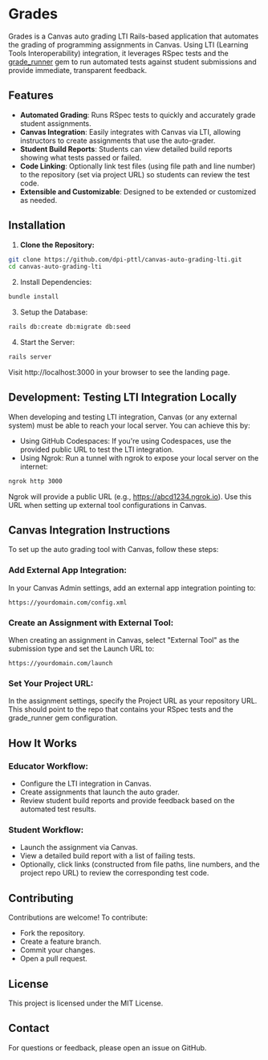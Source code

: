 # Grades

Grades is a Canvas auto grading LTI Rails-based application that automates the grading of programming assignments in Canvas. Using LTI (Learning Tools Interoperability) integration, it leverages RSpec tests and the [grade_runner](https://github.com/DPI-WE/grade_runner) gem to run automated tests against student submissions and provide immediate, transparent feedback.

## Features

- **Automated Grading**: Runs RSpec tests to quickly and accurately grade student assignments.
- **Canvas Integration**: Easily integrates with Canvas via LTI, allowing instructors to create assignments that use the auto-grader.
- **Student Build Reports**: Students can view detailed build reports showing what tests passed or failed.
- **Code Linking**: Optionally link test files (using file path and line number) to the repository (set via project URL) so students can review the test code.
- **Extensible and Customizable**: Designed to be extended or customized as needed.

## Installation

1. **Clone the Repository:**

```bash
git clone https://github.com/dpi-pttl/canvas-auto-grading-lti.git
cd canvas-auto-grading-lti
```

2. Install Dependencies:

```bash
bundle install
```

3. Setup the Database:

```bash
rails db:create db:migrate db:seed
```

4. Start the Server:

```bash
rails server
```

Visit http://localhost:3000 in your browser to see the landing page.

## Development: Testing LTI Integration Locally
When developing and testing LTI integration, Canvas (or any external system) must be able to reach your local server. You can achieve this by:

- Using GitHub Codespaces: If you're using Codespaces, use the provided public URL to test the LTI integration.
- Using Ngrok: Run a tunnel with ngrok to expose your local server on the internet:

```bash
ngrok http 3000
```

Ngrok will provide a public URL (e.g., https://abcd1234.ngrok.io). Use this URL when setting up external tool configurations in Canvas.

## Canvas Integration Instructions
To set up the auto grading tool with Canvas, follow these steps:

### Add External App Integration:

In your Canvas Admin settings, add an external app integration pointing to:

`https://yourdomain.com/config.xml`

### Create an Assignment with External Tool:

When creating an assignment in Canvas, select "External Tool" as the submission type and set the Launch URL to:

`https://yourdomain.com/launch`

### Set Your Project URL:

In the assignment settings, specify the Project URL as your repository URL. This should point to the repo that contains your RSpec tests and the grade_runner gem configuration.

## How It Works

### Educator Workflow:

- Configure the LTI integration in Canvas.
- Create assignments that launch the auto grader.
- Review student build reports and provide feedback based on the automated test results.

### Student Workflow:

- Launch the assignment via Canvas.
- View a detailed build report with a list of failing tests.
- Optionally, click links (constructed from file paths, line numbers, and the project repo URL) to review the corresponding test code.

## Contributing
Contributions are welcome! To contribute:

- Fork the repository.
- Create a feature branch.
- Commit your changes.
- Open a pull request.

## License
This project is licensed under the MIT License.

## Contact
For questions or feedback, please open an issue on GitHub.
